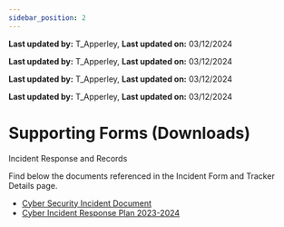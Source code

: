 ```yaml
---
sidebar_position: 2
---
```


**Last updated by:** T_Apperley, **Last updated on:** 03/12/2024


**Last updated by:** T_Apperley, **Last updated on:** 03/12/2024


**Last updated by:** T_Apperley, **Last updated on:** 03/12/2024


**Last updated by:** T_Apperley, **Last updated on:** 03/12/2024


# Supporting Forms (Downloads)

Incident Response and Records

Find below the documents referenced in the Incident Form and Tracker Details page.
- [Cyber Security Incident Document](docs\incident-report-template.docx)
- [Cyber Incident Response Plan 2023-2024](docs\incident-response-plan-2023-2024.pdf)
